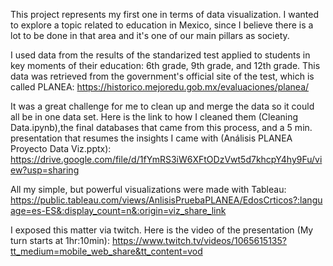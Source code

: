 This project represents my first one in terms of data visualization. I wanted to explore a topic related to education in Mexico, since I believe there is a lot to be done in that area and it's one of our main pillars as society.

I used data from the results of the standarized test applied to students in key moments of their education: 6th grade, 9th grade, and 12th grade. This data was retrieved from the government's official site of the test, which is called PLANEA: https://historico.mejoredu.gob.mx/evaluaciones/planea/

It was a great challenge for me to clean up and merge the data so it could all be in one data set. Here is the link to how I cleaned them (Cleaning Data.ipynb),the final databases that came from this process, and a 5 min. presentation that resumes the insights I came with (Análisis PLANEA Proyecto Data Viz.pptx):
https://drive.google.com/file/d/1fYmRS3iW6XFtODzVwt5d7khcpY4hy9Fu/view?usp=sharing

All my simple, but powerful visualizations were made with Tableau: https://public.tableau.com/views/AnlisisPruebaPLANEA/EdosCrticos?:language=es-ES&:display_count=n&:origin=viz_share_link

I exposed this matter via twitch. Here is the video of the presentation (My turn starts at 1hr:10min): https://www.twitch.tv/videos/1065615135?tt_medium=mobile_web_share&tt_content=vod
